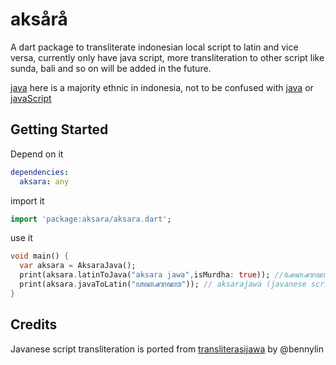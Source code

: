 # aksårå

A dart package to transliterate indonesian local script to latin and vice versa, currently only have java script, more transliteration to other script like sunda, bali and so on will be added in the future.

[java](https://en.wikipedia.org/wiki/Java) here is a majority ethnic in indonesia, not to be confused with [java](https://www.java.com) or [javaScript](https://en.wikipedia.org/wiki/JavaScript)

## Getting Started

Depend on it
```yml
dependencies:
  aksara: any
```

import it
```dart
import 'package:aksara/aksara.dart';
```
use it
```dart
void main() {
  var aksara = AksaraJava();
  print(aksara.latinToJava("aksara jawa",isMurdha: true)); //ꦄꦏ꧀ꦱꦫꦗꦮ
  print(aksara.javaToLatin("ꦲꦏ꧀ꦱꦫꦗꦮ")); // aksarajawa (javanese script don't use space)
}
```

## Credits
Javanese script transliteration is ported from [transliterasijawa](https://github.com/bennylin/transliterasijawa) by @bennylin 